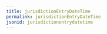 ```yaml
---
title: jurisdictionEntryDateTime
permalink: jurisdictionEntryDateTime
jsonid: jurisdictionentrydatetime
---
```

